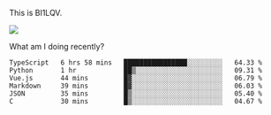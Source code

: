 This is BI1LQV.

<img src="https://metrics.lecoq.io/bi1lqv?template=classic&base.activity=0&base.community=0&base.repositories=0&base.metadata=0&isocalendar=1&base=header%2C%20activity%2C%20community%2C%20repositories%2C%20metadata&base.indepth=false&base.hireable=false&isocalendar=false&isocalendar.duration=full-year&config.timezone=Asia%2FShanghai">

What am I doing recently?

<!--START_SECTION:waka-->

```text
TypeScript   6 hrs 58 mins   ████████████████░░░░░░░░░   64.33 %
Python       1 hr            ██▒░░░░░░░░░░░░░░░░░░░░░░   09.31 %
Vue.js       44 mins         █▓░░░░░░░░░░░░░░░░░░░░░░░   06.79 %
Markdown     39 mins         █▓░░░░░░░░░░░░░░░░░░░░░░░   06.03 %
JSON         35 mins         █▒░░░░░░░░░░░░░░░░░░░░░░░   05.40 %
C            30 mins         █▒░░░░░░░░░░░░░░░░░░░░░░░   04.67 %
```

<!--END_SECTION:waka-->
